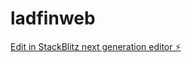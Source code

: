# ladfinweb

[Edit in StackBlitz next generation editor ⚡️](https://stackblitz.com/~/github.com/Ganesh1212c/ladfinweb)